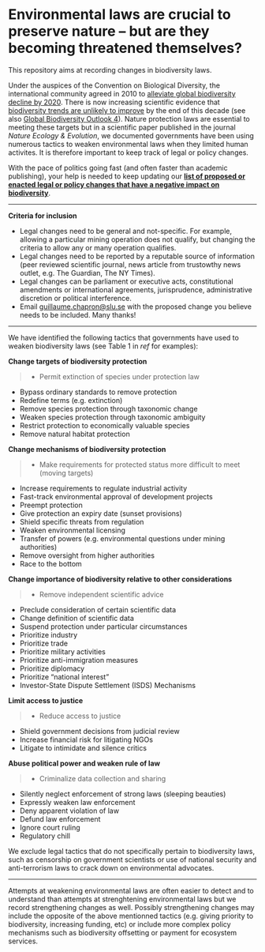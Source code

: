 # Environmental laws are crucial to preserve nature – but are they becoming threatened themselves?

This repository aims at recording changes in biodiversity laws. 

Under the auspices of the Convention on Biological Diversity, the international community agreed in 2010 to [alleviate global biodiversity decline by 2020](https://www.theguardian.com/environment/2010/oct/29/biodiversity-talks-ministers-nagoya-strategy). There is now increasing scientific evidence that [biodiversity trends are unlikely to improve](http://science.sciencemag.org/content/346/6206/241.long) by the end of this decade (see also [Global Biodiversity Outlook 4](https://www.theguardian.com/environment/2014/oct/06/un-biodiversity-report-failure-meet-conservation-targets)). Nature protection laws are essential to meeting these targets but in a scientific paper published in the journal *Nature Ecology & Evolution*, we documented governments have been using numerous tactics to weaken environmental laws when they limited human activites. It is therefore important to keep track of legal or policy changes.

With the pace of politics going fast (and often faster than academic publishing), your help is needed to keep updating our [**list of proposed or enacted legal or policy changes that have a negative impact on biodiversity**](https://github.com/gchapron/LegalBoundaries/blob/master/LegalWeakening.md).

---
**Criteria for inclusion**

- Legal changes need to be general and not-specific. For example, allowing a particular mining operation does not qualify, but changing the criteria to allow any or many operation qualifies.
- Legal changes need to be reported by a reputable source of information (peer reviewed scientific journal, news article from trustowthy news outlet, e.g. The Guardian, The NY Times).
- Legal changes can be parliament or executive acts, constitutional amendments or international agreements, jurisprudence, administrative discretion or political interference.
- Email <guillaume.chapron@slu.se> with the proposed change you believe needs to be included. Many thanks!

---
We have identified the following tactics that governments have used to weaken biodiversity laws (see Table 1 in *ref* for examples):

**Change targets of biodiversity protection**
> - Permit extinction of species under protection law- Bypass ordinary standards to remove protection- Redefine terms (e.g. extinction)- Remove species protection through taxonomic change- Weaken species protection through taxonomic ambiguity- Restrict protection to economically valuable species - Remove natural habitat protection
**Change mechanisms of biodiversity protection**
> - Make requirements for protected status more difficult to meet (moving targets)- Increase requirements to regulate industrial activity- Fast-track environmental approval of development projects- Preempt protection- Give protection an expiry date (sunset provisions)- Shield specific threats from regulation- Weaken environmental licensing- Transfer of powers (e.g. environmental questions under mining authorities)- Remove oversight from higher authorities- Race to the bottom**Change importance of biodiversity relative to other considerations**
> - Remove independent scientific advice- Preclude consideration of certain scientific data- Change definition of scientific data- Suspend protection under particular circumstances- Prioritize industry- Prioritize trade- Prioritize military activities- Prioritize anti-immigration measures- Prioritize diplomacy- Prioritize “national interest”- Investor-State Dispute Settlement (ISDS) Mechanisms**Limit access to justice**
> - Reduce access to justice - Shield government decisions from judicial review- Increase financial risk for litigating NGOs- Litigate to intimidate and silence critics**Abuse political power and weaken rule of law**
> - Criminalize data collection and sharing- Silently neglect enforcement of strong laws (sleeping beauties)- Expressly weaken law enforcement- Deny apparent violation of law- Defund law enforcement- Ignore court ruling - Regulatory chill

We exclude legal tactics that do not specifically pertain to biodiversity laws, such as censorship on government scientists or use of national security and anti-terrorism laws to crack down on environmental advocates.

---
Attempts at weakening environmental laws are often easier to detect and to understand than attempts at strenghtening environmental laws but we record strengthening changes as well. Possibly strengthening changes may include the opposite of the above mentionned tactics (e.g. giving priority to biodiversity, increasing funding, etc) or include more complex policy mechanisms such as biodiversity offsetting or payment for ecosystem services.
